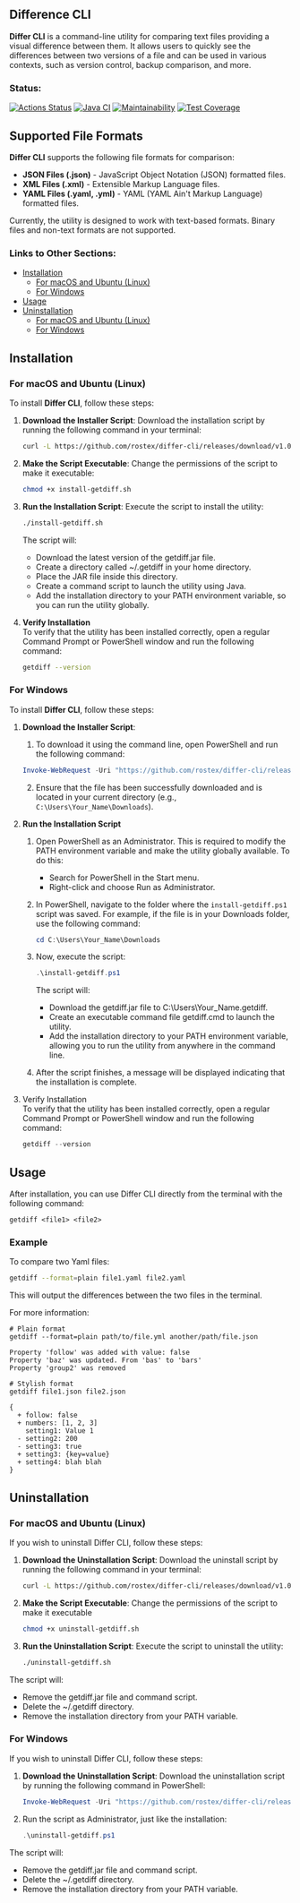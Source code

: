 ## Difference CLI
**Differ CLI** is a command-line utility for comparing text files providing a visual difference between them. It allows users to quickly see the differences between two versions of a file and can be used in various contexts, such as version control, backup comparison, and more.
### Status:
[![Actions Status](https://github.com/rostex/java-project-71/actions/workflows/hexlet-check.yml/badge.svg)](https://github.com/rostex/java-project-71/actions)
[![Java CI](https://github.com/rostex/java-project-71/actions/workflows/main.yml/badge.svg)](https://github.com/rostex/java-project-71/actions/workflows/main.yml)
[![Maintainability](https://api.codeclimate.com/v1/badges/a37d42bcea0a13c941f5/maintainability)](https://codeclimate.com/github/rostex/java-project-71/maintainability)
[![Test Coverage](https://api.codeclimate.com/v1/badges/a37d42bcea0a13c941f5/test_coverage)](https://codeclimate.com/github/rostex/java-project-71/test_coverage)

## Supported File Formats

**Differ CLI** supports the following file formats for comparison:

- **JSON Files (.json)** - JavaScript Object Notation (JSON) formatted files.
- **XML Files (.xml)** - Extensible Markup Language files.
- **YAML Files (.yaml, .yml)** - YAML (YAML Ain't Markup Language) formatted files.
  
Currently, the utility is designed to work with text-based formats. Binary files and non-text formats are not supported.

### Links to Other Sections:
- [Installation](#installation)
  - [For macOS and Ubuntu (Linux)](#for-macos-and-ubuntu-linux)
  - [For Windows](#for-windows)
- [Usage](#usage)
- [Uninstallation](#uninstallation)
  - [For macOS and Ubuntu (Linux)](#uninstallation-mac-ubuntu)
  - [For Windows](#uninstallation-windows)

## Installation

### For **macOS** and **Ubuntu** (Linux)

To install **Differ CLI**, follow these steps:
1. **Download the Installer Script**:
   Download the installation script by running the following command in your terminal:

   ```bash
   curl -L https://github.com/rostex/differ-cli/releases/download/v1.0.0/install-getdiff.sh -o install-getdiff.sh
   ```
2. **Make the Script Executable**: Change the permissions of the script to make it executable:

   ```bash
   chmod +x install-getdiff.sh
   ```

3. **Run the Installation Script**: Execute the script to install the utility:

   ```bash
   ./install-getdiff.sh
   ```
   The script will:
   - Download the latest version of the getdiff.jar file.
   - Create a directory called ~/.getdiff in your home directory.
   - Place the JAR file inside this directory.
   - Create a command script to launch the utility using Java.
   - Add the installation directory to your PATH environment variable, so you can run the utility globally.
     
4. **Verify Installation**  
   To verify that the utility has been installed correctly, open a regular Command Prompt or PowerShell window and run the following command:

   ```bash
   getdiff --version
   ```

### For **Windows**

To install **Differ CLI**, follow these steps:
1. **Download the Installer Script**:
   1. To download it using the command line, open PowerShell and run the following command:

   ```powershell
   Invoke-WebRequest -Uri "https://github.com/rostex/differ-cli/releases/download/v1.0.0/install-getdiff.ps1" -OutFile "$env:USERPROFILE\Downloads\install-getdiff.ps1"
   ```
   2. Ensure that the file has been successfully downloaded and is located in your current directory (e.g., `C:\Users\Your_Name\Downloads`).
2. **Run the Installation Script**
   1. Open PowerShell as an Administrator. This is required to modify the PATH environment variable and make the utility globally available.
       To do this:
       - Search for PowerShell in the Start menu.
       - Right-click and choose Run as Administrator.
    2. In PowerShell, navigate to the folder where the `install-getdiff.ps1` script was saved. For example, if the file is in your Downloads folder, use the following command:
       ```powershell
       cd C:\Users\Your_Name\Downloads
       ```
    3. Now, execute the script:

       ```powershell
       .\install-getdiff.ps1
       ```
       The script will:
       - Download the getdiff.jar file to C:\Users\Your_Name\.getdiff.
       - Create an executable command file getdiff.cmd to launch the utility.
       - Add the installation directory to your PATH environment variable, allowing you to run the utility from anywhere in the command line.
    4. After the script finishes, a message will be displayed indicating that the installation is complete.
  
3. Verify Installation  
   To verify that the utility has been installed correctly, open a regular Command Prompt or PowerShell window and run the following command:

   ```powershell
   getdiff --version
   ```

## Usage

After installation, you can use Differ CLI directly from the terminal with the following command:

```
getdiff <file1> <file2>
```

### Example
To compare two Yaml files:

```bash
getdiff --format=plain file1.yaml file2.yaml
```

This will output the differences between the two files in the terminal.

For more information:

```
# Plain format
getdiff --format=plain path/to/file.yml another/path/file.json

Property 'follow' was added with value: false
Property 'baz' was updated. From 'bas' to 'bars'
Property 'group2' was removed

# Stylish format
getdiff file1.json file2.json

{
  + follow: false
  + numbers: [1, 2, 3]
    setting1: Value 1
  - setting2: 200
  - setting3: true
  + setting3: {key=value}
  + setting4: blah blah
}
```

## Uninstallation
<a name="uninstallation-mac-ubuntu"></a>
### For **macOS** and **Ubuntu** (Linux)
If you wish to uninstall Differ CLI, follow these steps:
1. **Download the Uninstallation Script**: Download the uninstall script by running the following command in your terminal:

   ```bash
   curl -L https://github.com/rostex/differ-cli/releases/download/v1.0.0/uninstall-getdiff.sh -o uninstall-getdiff.sh
   ```
2. **Make the Script Executable**: Change the permissions of the script to make it executable

   ```bash
   chmod +x uninstall-getdiff.sh
   ```
3. **Run the Uninstallation Script**: Execute the script to uninstall the utility:

   ```bash
   ./uninstall-getdiff.sh
   ```
The script will:

- Remove the getdiff.jar file and command script.
- Delete the ~/.getdiff directory.
- Remove the installation directory from your PATH variable.

<a name="uninstallation-windows"></a>
### For **Windows**
If you wish to uninstall Differ CLI, follow these steps:
1. **Download the Uninstallation Script**: Download the uninstallation script by running the following command in PowerShell:

   ```powershell
   Invoke-WebRequest -Uri "https://github.com/rostex/differ-cli/releases/download/v1.0.0/uninstall-getdiff.ps1" -OutFile     "$env:USERPROFILE\Downloads\uninstall-getdiff.ps1"
   ```
2. Run the script as Administrator, just like the installation:

   ```powershell
   .\uninstall-getdiff.ps1
   ```
The script will:
- Remove the getdiff.jar file and command script.
- Delete the ~/.getdiff directory.
- Remove the installation directory from your PATH variable.


<!--
### Demonstrarion:

Get differences from json and yaml files in stylish format:
[![asciicast](https://asciinema.org/a/LjrKKjkPsFNmcMc6GKhHEceTZ.svg)](https://asciinema.org/a/LjrKKjkPsFNmcMc6GKhHEceTZ)

Get differences from files in plain format:
[![asciicast](https://asciinema.org/a/d9URN0jdw0vFRL1BflgYRDVEe.svg)](https://asciinema.org/a/d9URN0jdw0vFRL1BflgYRDVEe)

Get differences from files in json format:
[![asciicast](https://asciinema.org/a/COO1q9RnqotXtwKpsQ6U8zSTP.svg)](https://asciinema.org/a/COO1q9RnqotXtwKpsQ6U8zSTP)
-->


